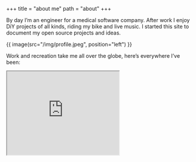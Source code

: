 +++
title = "about me"
path = "about"
+++

By day I’m an engineer for a medical software company. After work I enjoy DiY projects of all kinds, riding my bike and live music. I started this site to document my open source projects and ideas.

{{ image(src="/img/profile.jpeg", position="left") }}

Work and recreation take me all over the globe, here’s everywhere I’ve been:

<!--<iframe src="https://www.google.com/maps/d/embed?mid=1sncJb5NJddWLFz8VvcUlm0X0R5U" width="640" height="480"></iframe>-->
<iframe src="https://www.google.com/maps/d/embed?mid=1sncJb5NJddWLFz8VvcUlm0X0R5U" width="300" height="225"></iframe> 